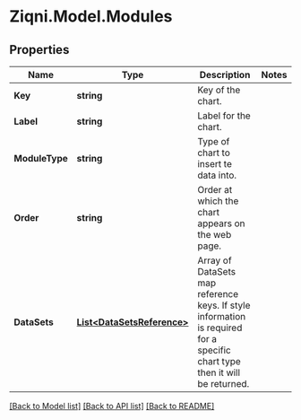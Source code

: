 
# Ziqni.Model.Modules

## Properties

Name | Type | Description | Notes
------------ | ------------- | ------------- | -------------
**Key** | **string** | Key of the chart. | 
**Label** | **string** | Label for the chart. | 
**ModuleType** | **string** | Type of chart to insert te data into. | 
**Order** | **string** | Order at which the chart appears on the web page. | 
**DataSets** | [**List&lt;DataSetsReference&gt;**](DataSetsReference.md) | Array of DataSets map reference keys. If style information is required for a specific chart type then it will be returned. | 

[[Back to Model list]](../README.md#documentation-for-models)
[[Back to API list]](../README.md#documentation-for-api-endpoints)
[[Back to README]](../README.md)

